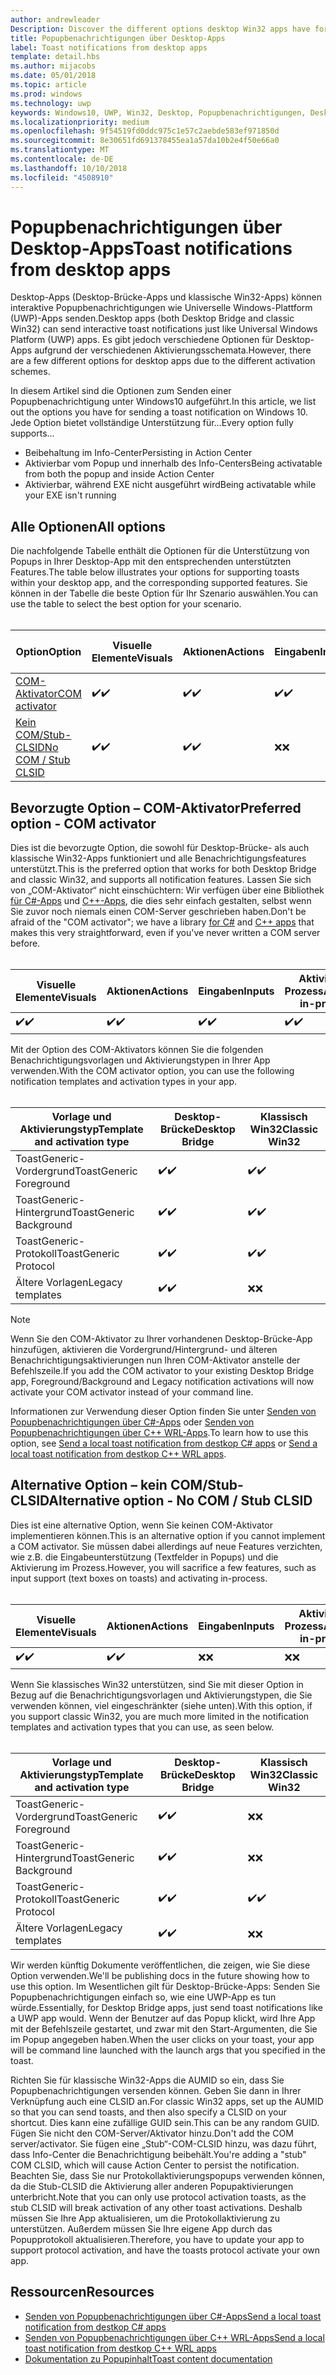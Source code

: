 ```yaml
---
author: andrewleader
Description: Discover the different options desktop Win32 apps have for sending toast notifications
title: Popupbenachrichtigungen über Desktop-Apps
label: Toast notifications from desktop apps
template: detail.hbs
ms.author: mijacobs
ms.date: 05/01/2018
ms.topic: article
ms.prod: windows
ms.technology: uwp
keywords: Windows10, UWP, Win32, Desktop, Popupbenachrichtigungen, Desktop-Brücke, Optionen zum Senden von Popups, COM-Server, COM-Aktivator, COM, gefälschter COM, kein COM, ohne COM, Senden von Popupbenachrichtigungen
ms.localizationpriority: medium
ms.openlocfilehash: 9f54519fd0ddc975c1e57c2aebde583ef971850d
ms.sourcegitcommit: 8e30651fd691378455ea1a57da10b2e4f50e66a0
ms.translationtype: MT
ms.contentlocale: de-DE
ms.lasthandoff: 10/10/2018
ms.locfileid: "4508910"
---
```

# <a name="toast-notifications-from-desktop-apps"></a><span data-ttu-id="eb539-103">Popupbenachrichtigungen über Desktop-Apps</span><span class="sxs-lookup"><span data-stu-id="eb539-103">Toast notifications from desktop apps</span></span>

<span data-ttu-id="eb539-104">Desktop-Apps (Desktop-Brücke-Apps und klassische Win32-Apps) können interaktive Popupbenachrichtigungen wie Universelle Windows-Plattform (UWP)-Apps senden.</span><span class="sxs-lookup"><span data-stu-id="eb539-104">Desktop apps (both Desktop Bridge and classic Win32) can send interactive toast notifications just like Universal Windows Platform (UWP) apps.</span></span> <span data-ttu-id="eb539-105">Es gibt jedoch verschiedene Optionen für Desktop-Apps aufgrund der verschiedenen Aktivierungsschemata.</span><span class="sxs-lookup"><span data-stu-id="eb539-105">However, there are a few different options for desktop apps due to the different activation schemes.</span></span>

<span data-ttu-id="eb539-106">In diesem Artikel sind die Optionen zum Senden einer Popupbenachrichtigung unter Windows10 aufgeführt.</span><span class="sxs-lookup"><span data-stu-id="eb539-106">In this article, we list out the options you have for sending a toast notification on Windows 10.</span></span> <span data-ttu-id="eb539-107">Jede Option bietet vollständige Unterstützung für...</span><span class="sxs-lookup"><span data-stu-id="eb539-107">Every option fully supports...</span></span>

* <span data-ttu-id="eb539-108">Beibehaltung im Info-Center</span><span class="sxs-lookup"><span data-stu-id="eb539-108">Persisting in Action Center</span></span>
* <span data-ttu-id="eb539-109">Aktivierbar vom Popup und innerhalb des Info-Centers</span><span class="sxs-lookup"><span data-stu-id="eb539-109">Being activatable from both the popup and inside Action Center</span></span>
* <span data-ttu-id="eb539-110">Aktivierbar, während EXE nicht ausgeführt wird</span><span class="sxs-lookup"><span data-stu-id="eb539-110">Being activatable while your EXE isn't running</span></span>

## <a name="all-options"></a><span data-ttu-id="eb539-111">Alle Optionen</span><span class="sxs-lookup"><span data-stu-id="eb539-111">All options</span></span>

<span data-ttu-id="eb539-112">Die nachfolgende Tabelle enthält die Optionen für die Unterstützung von Popups in Ihrer Desktop-App mit den entsprechenden unterstützten Features.</span><span class="sxs-lookup"><span data-stu-id="eb539-112">The table below illustrates your options for supporting toasts within your desktop app, and the corresponding supported features.</span></span> <span data-ttu-id="eb539-113">Sie können in der Tabelle die beste Option für Ihr Szenario auswählen.</span><span class="sxs-lookup"><span data-stu-id="eb539-113">You can use the table to select the best option for your scenario.</span></span><br/><br/>

| <span data-ttu-id="eb539-114">Option</span><span class="sxs-lookup"><span data-stu-id="eb539-114">Option</span></span> | <span data-ttu-id="eb539-115">Visuelle Elemente</span><span class="sxs-lookup"><span data-stu-id="eb539-115">Visuals</span></span> | <span data-ttu-id="eb539-116">Aktionen</span><span class="sxs-lookup"><span data-stu-id="eb539-116">Actions</span></span> | <span data-ttu-id="eb539-117">Eingaben</span><span class="sxs-lookup"><span data-stu-id="eb539-117">Inputs</span></span> | <span data-ttu-id="eb539-118">Aktiviert im Prozess</span><span class="sxs-lookup"><span data-stu-id="eb539-118">Activates in-process</span></span> |
| -- | -- | -- | -- | -- |
| [<span data-ttu-id="eb539-119">COM-Aktivator</span><span class="sxs-lookup"><span data-stu-id="eb539-119">COM activator</span></span>](#preferred-option---com-activator) | <span data-ttu-id="eb539-120">✔️</span><span class="sxs-lookup"><span data-stu-id="eb539-120">✔️</span></span> | <span data-ttu-id="eb539-121">✔️</span><span class="sxs-lookup"><span data-stu-id="eb539-121">✔️</span></span> | <span data-ttu-id="eb539-122">✔️</span><span class="sxs-lookup"><span data-stu-id="eb539-122">✔️</span></span> | <span data-ttu-id="eb539-123">✔️</span><span class="sxs-lookup"><span data-stu-id="eb539-123">✔️</span></span> |
| [<span data-ttu-id="eb539-124">Kein COM/Stub-CLSID</span><span class="sxs-lookup"><span data-stu-id="eb539-124">No COM / Stub CLSID</span></span>](#alternative-option---no-com--stub-clsid) | <span data-ttu-id="eb539-125">✔️</span><span class="sxs-lookup"><span data-stu-id="eb539-125">✔️</span></span> | <span data-ttu-id="eb539-126">✔️</span><span class="sxs-lookup"><span data-stu-id="eb539-126">✔️</span></span> | <span data-ttu-id="eb539-127">❌</span><span class="sxs-lookup"><span data-stu-id="eb539-127">❌</span></span> | <span data-ttu-id="eb539-128">❌</span><span class="sxs-lookup"><span data-stu-id="eb539-128">❌</span></span> |


## <a name="preferred-option---com-activator"></a><span data-ttu-id="eb539-129">Bevorzugte Option – COM-Aktivator</span><span class="sxs-lookup"><span data-stu-id="eb539-129">Preferred option - COM activator</span></span>

<span data-ttu-id="eb539-130">Dies ist die bevorzugte Option, die sowohl für Desktop-Brücke- als auch klassische Win32-Apps funktioniert und alle Benachrichtigungsfeatures unterstützt.</span><span class="sxs-lookup"><span data-stu-id="eb539-130">This is the preferred option that works for both Desktop Bridge and classic Win32, and supports all notification features.</span></span> <span data-ttu-id="eb539-131">Lassen Sie sich von „COM-Aktivator“ nicht einschüchtern: Wir verfügen über eine Bibliothek [für C#-Apps](send-local-toast-desktop.md) und [C++-Apps](send-local-toast-desktop-cpp-wrl.md), die dies sehr einfach gestalten, selbst wenn Sie zuvor noch niemals einen COM-Server geschrieben haben.</span><span class="sxs-lookup"><span data-stu-id="eb539-131">Don't be afraid of the "COM activator"; we have a library [for C#](send-local-toast-desktop.md) and [C++ apps](send-local-toast-desktop-cpp-wrl.md) that makes this very straightforward, even if you've never written a COM server before.</span></span><br/><br/>

| <span data-ttu-id="eb539-132">Visuelle Elemente</span><span class="sxs-lookup"><span data-stu-id="eb539-132">Visuals</span></span> | <span data-ttu-id="eb539-133">Aktionen</span><span class="sxs-lookup"><span data-stu-id="eb539-133">Actions</span></span> | <span data-ttu-id="eb539-134">Eingaben</span><span class="sxs-lookup"><span data-stu-id="eb539-134">Inputs</span></span> | <span data-ttu-id="eb539-135">Aktiviert im Prozess</span><span class="sxs-lookup"><span data-stu-id="eb539-135">Activates in-process</span></span> |
| -- | -- | -- | -- |
| <span data-ttu-id="eb539-136">✔️</span><span class="sxs-lookup"><span data-stu-id="eb539-136">✔️</span></span> | <span data-ttu-id="eb539-137">✔️</span><span class="sxs-lookup"><span data-stu-id="eb539-137">✔️</span></span> | <span data-ttu-id="eb539-138">✔️</span><span class="sxs-lookup"><span data-stu-id="eb539-138">✔️</span></span> | <span data-ttu-id="eb539-139">✔️</span><span class="sxs-lookup"><span data-stu-id="eb539-139">✔️</span></span> |

<span data-ttu-id="eb539-140">Mit der Option des COM-Aktivators können Sie die folgenden Benachrichtigungsvorlagen und Aktivierungstypen in Ihrer App verwenden.</span><span class="sxs-lookup"><span data-stu-id="eb539-140">With the COM activator option, you can use the following notification templates and activation types in your app.</span></span><br/><br/>

| <span data-ttu-id="eb539-141">Vorlage und Aktivierungstyp</span><span class="sxs-lookup"><span data-stu-id="eb539-141">Template and activation type</span></span> | <span data-ttu-id="eb539-142">Desktop-Brücke</span><span class="sxs-lookup"><span data-stu-id="eb539-142">Desktop Bridge</span></span> | <span data-ttu-id="eb539-143">Klassisch Win32</span><span class="sxs-lookup"><span data-stu-id="eb539-143">Classic Win32</span></span> |
| -- | -- | -- |
| <span data-ttu-id="eb539-144">ToastGeneric-Vordergrund</span><span class="sxs-lookup"><span data-stu-id="eb539-144">ToastGeneric Foreground</span></span> | <span data-ttu-id="eb539-145">✔️</span><span class="sxs-lookup"><span data-stu-id="eb539-145">✔️</span></span> | <span data-ttu-id="eb539-146">✔️</span><span class="sxs-lookup"><span data-stu-id="eb539-146">✔️</span></span> |
| <span data-ttu-id="eb539-147">ToastGeneric-Hintergrund</span><span class="sxs-lookup"><span data-stu-id="eb539-147">ToastGeneric Background</span></span> | <span data-ttu-id="eb539-148">✔️</span><span class="sxs-lookup"><span data-stu-id="eb539-148">✔️</span></span> | <span data-ttu-id="eb539-149">✔️</span><span class="sxs-lookup"><span data-stu-id="eb539-149">✔️</span></span> |
| <span data-ttu-id="eb539-150">ToastGeneric-Protokoll</span><span class="sxs-lookup"><span data-stu-id="eb539-150">ToastGeneric Protocol</span></span> | <span data-ttu-id="eb539-151">✔️</span><span class="sxs-lookup"><span data-stu-id="eb539-151">✔️</span></span> | <span data-ttu-id="eb539-152">✔️</span><span class="sxs-lookup"><span data-stu-id="eb539-152">✔️</span></span> |
| <span data-ttu-id="eb539-153">Ältere Vorlagen</span><span class="sxs-lookup"><span data-stu-id="eb539-153">Legacy templates</span></span> | <span data-ttu-id="eb539-154">✔️</span><span class="sxs-lookup"><span data-stu-id="eb539-154">✔️</span></span> | <span data-ttu-id="eb539-155">❌</span><span class="sxs-lookup"><span data-stu-id="eb539-155">❌</span></span> |

> [!NOTE]
> <span data-ttu-id="eb539-156">Wenn Sie den COM-Aktivator zu Ihrer vorhandenen Desktop-Brücke-App hinzufügen, aktivieren die Vordergrund/Hintergrund- und älteren Benachrichtigungsaktivierungen nun Ihren COM-Aktivator anstelle der Befehlszeile.</span><span class="sxs-lookup"><span data-stu-id="eb539-156">If you add the COM activator to your existing Desktop Bridge app, Foreground/Background and Legacy notification activations will now activate your COM activator instead of your command line.</span></span>

<span data-ttu-id="eb539-157">Informationen zur Verwendung dieser Option finden Sie unter [Senden von Popupbenachrichtigungen über C#-Apps](send-local-toast-desktop.md) oder [Senden von Popupbenachrichtigungen über C++ WRL-Apps](send-local-toast-desktop-cpp-wrl.md).</span><span class="sxs-lookup"><span data-stu-id="eb539-157">To learn how to use this option, see [Send a local toast notification from destkop C# apps](send-local-toast-desktop.md) or [Send a local toast notification from destkop C++ WRL apps](send-local-toast-desktop-cpp-wrl.md).</span></span>


## <a name="alternative-option---no-com--stub-clsid"></a><span data-ttu-id="eb539-158">Alternative Option – kein COM/Stub-CLSID</span><span class="sxs-lookup"><span data-stu-id="eb539-158">Alternative option - No COM / Stub CLSID</span></span>

<span data-ttu-id="eb539-159">Dies ist eine alternative Option, wenn Sie keinen COM-Aktivator implementieren können.</span><span class="sxs-lookup"><span data-stu-id="eb539-159">This is an alternative option if you cannot implement a COM activator.</span></span> <span data-ttu-id="eb539-160">Sie müssen dabei allerdings auf neue Features verzichten, wie z.B. die Eingabeunterstützung (Textfelder in Popups) und die Aktivierung im Prozess.</span><span class="sxs-lookup"><span data-stu-id="eb539-160">However, you will sacrifice a few features, such as input support (text boxes on toasts) and activating in-process.</span></span><br/><br/>

| <span data-ttu-id="eb539-161">Visuelle Elemente</span><span class="sxs-lookup"><span data-stu-id="eb539-161">Visuals</span></span> | <span data-ttu-id="eb539-162">Aktionen</span><span class="sxs-lookup"><span data-stu-id="eb539-162">Actions</span></span> | <span data-ttu-id="eb539-163">Eingaben</span><span class="sxs-lookup"><span data-stu-id="eb539-163">Inputs</span></span> | <span data-ttu-id="eb539-164">Aktiviert im Prozess</span><span class="sxs-lookup"><span data-stu-id="eb539-164">Activates in-process</span></span> |
| -- | -- | -- | -- |
| <span data-ttu-id="eb539-165">✔️</span><span class="sxs-lookup"><span data-stu-id="eb539-165">✔️</span></span> | <span data-ttu-id="eb539-166">✔️</span><span class="sxs-lookup"><span data-stu-id="eb539-166">✔️</span></span> | <span data-ttu-id="eb539-167">❌</span><span class="sxs-lookup"><span data-stu-id="eb539-167">❌</span></span> | <span data-ttu-id="eb539-168">❌</span><span class="sxs-lookup"><span data-stu-id="eb539-168">❌</span></span> |

<span data-ttu-id="eb539-169">Wenn Sie klassisches Win32 unterstützen, sind Sie mit dieser Option in Bezug auf die Benachrichtigungsvorlagen und Aktivierungstypen, die Sie verwenden können, viel eingeschränkter (siehe unten).</span><span class="sxs-lookup"><span data-stu-id="eb539-169">With this option, if you support classic Win32, you are much more limited in the notification templates and activation types that you can use, as seen below.</span></span><br/><br/>

| <span data-ttu-id="eb539-170">Vorlage und Aktivierungstyp</span><span class="sxs-lookup"><span data-stu-id="eb539-170">Template and activation type</span></span> | <span data-ttu-id="eb539-171">Desktop-Brücke</span><span class="sxs-lookup"><span data-stu-id="eb539-171">Desktop Bridge</span></span> | <span data-ttu-id="eb539-172">Klassisch Win32</span><span class="sxs-lookup"><span data-stu-id="eb539-172">Classic Win32</span></span> |
| -- | -- | -- |
| <span data-ttu-id="eb539-173">ToastGeneric-Vordergrund</span><span class="sxs-lookup"><span data-stu-id="eb539-173">ToastGeneric Foreground</span></span> | <span data-ttu-id="eb539-174">✔️</span><span class="sxs-lookup"><span data-stu-id="eb539-174">✔️</span></span> | <span data-ttu-id="eb539-175">❌</span><span class="sxs-lookup"><span data-stu-id="eb539-175">❌</span></span> |
| <span data-ttu-id="eb539-176">ToastGeneric-Hintergrund</span><span class="sxs-lookup"><span data-stu-id="eb539-176">ToastGeneric Background</span></span> | <span data-ttu-id="eb539-177">✔️</span><span class="sxs-lookup"><span data-stu-id="eb539-177">✔️</span></span> | <span data-ttu-id="eb539-178">❌</span><span class="sxs-lookup"><span data-stu-id="eb539-178">❌</span></span> |
| <span data-ttu-id="eb539-179">ToastGeneric-Protokoll</span><span class="sxs-lookup"><span data-stu-id="eb539-179">ToastGeneric Protocol</span></span> | <span data-ttu-id="eb539-180">✔️</span><span class="sxs-lookup"><span data-stu-id="eb539-180">✔️</span></span> | <span data-ttu-id="eb539-181">✔️</span><span class="sxs-lookup"><span data-stu-id="eb539-181">✔️</span></span> |
| <span data-ttu-id="eb539-182">Ältere Vorlagen</span><span class="sxs-lookup"><span data-stu-id="eb539-182">Legacy templates</span></span> | <span data-ttu-id="eb539-183">✔️</span><span class="sxs-lookup"><span data-stu-id="eb539-183">✔️</span></span> | <span data-ttu-id="eb539-184">❌</span><span class="sxs-lookup"><span data-stu-id="eb539-184">❌</span></span> |

<span data-ttu-id="eb539-185">Wir werden künftig Dokumente veröffentlichen, die zeigen, wie Sie diese Option verwenden.</span><span class="sxs-lookup"><span data-stu-id="eb539-185">We'll be publishing docs in the future showing how to use this option.</span></span> <span data-ttu-id="eb539-186">Im Wesentlichen gilt für Desktop-Brücke-Apps: Senden Sie Popupbenachrichtigungen einfach so, wie eine UWP-App es tun würde.</span><span class="sxs-lookup"><span data-stu-id="eb539-186">Essentially, for Desktop Bridge apps, just send toast notifications like a UWP app would.</span></span> <span data-ttu-id="eb539-187">Wenn der Benutzer auf das Popup klickt, wird Ihre App mit der Befehlszeile gestartet, und zwar mit den Start-Argumenten, die Sie im Popup angegeben haben.</span><span class="sxs-lookup"><span data-stu-id="eb539-187">When the user clicks on your toast, your app will be command line launched with the launch args that you specified in the toast.</span></span>

<span data-ttu-id="eb539-188">Richten Sie für klassische Win32-Apps die AUMID so ein, dass Sie Popupbenachrichtigungen versenden können. Geben Sie dann in Ihrer Verknüpfung auch eine CLSID an.</span><span class="sxs-lookup"><span data-stu-id="eb539-188">For classic Win32 apps, set up the AUMID so that you can send toasts, and then also specify a CLSID on your shortcut.</span></span> <span data-ttu-id="eb539-189">Dies kann eine zufällige GUID sein.</span><span class="sxs-lookup"><span data-stu-id="eb539-189">This can be any random GUID.</span></span> <span data-ttu-id="eb539-190">Fügen Sie nicht den COM-Server/Aktivator hinzu.</span><span class="sxs-lookup"><span data-stu-id="eb539-190">Don't add the COM server/activator.</span></span> <span data-ttu-id="eb539-191">Sie fügen eine „Stub“-COM-CLSID hinzu, was dazu führt, dass Info-Center die Benachrichtigung beibehält.</span><span class="sxs-lookup"><span data-stu-id="eb539-191">You're adding a "stub" COM CLSID, which will cause Action Center to persist the notification.</span></span> <span data-ttu-id="eb539-192">Beachten Sie, dass Sie nur Protokollaktivierungspopups verwenden können, da die Stub-CLSID die Aktivierung aller anderen Popupaktivierungen unterbricht.</span><span class="sxs-lookup"><span data-stu-id="eb539-192">Note that you can only use protocol activation toasts, as the stub CLSID will break activation of any other toast activations.</span></span> <span data-ttu-id="eb539-193">Deshalb müssen Sie Ihre App aktualisieren, um die Protokollaktivierung zu unterstützen. Außerdem müssen Sie Ihre eigene App durch das Popupprotokoll aktualisieren.</span><span class="sxs-lookup"><span data-stu-id="eb539-193">Therefore, you have to update your app to support protocol activation, and have the toasts protocol activate your own app.</span></span>


## <a name="resources"></a><span data-ttu-id="eb539-194">Ressourcen</span><span class="sxs-lookup"><span data-stu-id="eb539-194">Resources</span></span>

* [<span data-ttu-id="eb539-195">Senden von Popupbenachrichtigungen über C#-Apps</span><span class="sxs-lookup"><span data-stu-id="eb539-195">Send a local toast notification from destkop C# apps</span></span>](send-local-toast-desktop.md)
* [<span data-ttu-id="eb539-196">Senden von Popupbenachrichtigungen über C++ WRL-Apps</span><span class="sxs-lookup"><span data-stu-id="eb539-196">Send a local toast notification from destkop C++ WRL apps</span></span>](send-local-toast-desktop-cpp-wrl.md)
* [<span data-ttu-id="eb539-197">Dokumentation zu Popupinhalt</span><span class="sxs-lookup"><span data-stu-id="eb539-197">Toast content documentation</span></span>](adaptive-interactive-toasts.md)